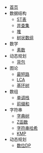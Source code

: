 * [首页](/)
* 数据结构
    * [ST表](src/ST表.md)
    * [并查集](src/并查集.md)
    * [堆](src/堆.md)
    * [树状数组](src/树状数组.md)
* 数学
    * [素数](src/素数.md)
* 动态规划
    * [背包](src/背包.md)
* 图论
    * [最短路](src/最短路.md)
    * [LCA](src/LCA.md)
    * [基环树](src/基环树.md)
* 数组
    * [单调栈](src/单调栈.md)
    * [前缀和](src/前缀和.md)
* 字符串
    * [字典树](src/字典树.md)
    * [Z函数](src/z函数.md)
    * [字符串哈希](src/字符串哈希.md)
    * [KMP](src/KMP.md)
* 动态规划
    * [数位DP](src/数位dp.md)

